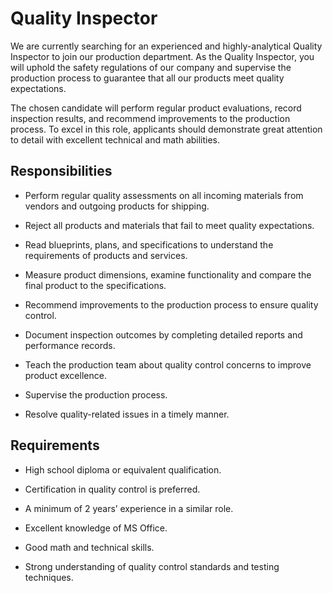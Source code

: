 # Quality Inspector

We are currently searching for an experienced and highly-analytical Quality Inspector to join our production department. As the Quality Inspector, you will uphold the safety regulations of our company and supervise the production process to guarantee that all our products meet quality expectations.

The chosen candidate will perform regular product evaluations, record inspection results, and recommend improvements to the production process. To excel in this role, applicants should demonstrate great attention to detail with excellent technical and math abilities.

## Responsibilities

* Perform regular quality assessments on all incoming materials from vendors and outgoing products for shipping.

* Reject all products and materials that fail to meet quality expectations.

* Read blueprints, plans, and specifications to understand the requirements of products and services.

* Measure product dimensions, examine functionality and compare the final product to the specifications.

* Recommend improvements to the production process to ensure quality control.

* Document inspection outcomes by completing detailed reports and performance records.

* Teach the production team about quality control concerns to improve product excellence.

* Supervise the production process.

* Resolve quality-related issues in a timely manner.

## Requirements

* High school diploma or equivalent qualification.

* Certification in quality control is preferred.

* A minimum of 2 years’ experience in a similar role.

* Excellent knowledge of MS Office.

* Good math and technical skills.

* Strong understanding of quality control standards and testing techniques.

